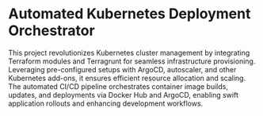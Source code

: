 # Automated Kubernetes Deployment Orchestrator
 This project revolutionizes Kubernetes cluster management by integrating Terraform modules and Terragrunt for seamless infrastructure provisioning. Leveraging pre-configured setups with ArgoCD, autoscaler, and other Kubernetes add-ons, it ensures efficient resource allocation and scaling. The automated CI/CD pipeline orchestrates container image builds, updates, and deployments via Docker Hub and ArgoCD, enabling swift application rollouts and enhancing development workflows.
